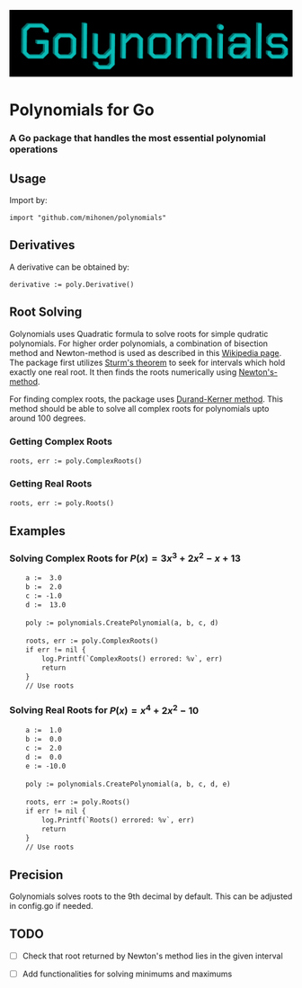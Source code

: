 ![Logo](./images/golynomials.png)

# Polynomials for Go
### A Go package that handles the most essential polynomial operations

## Usage

Import by:   
```
import "github.com/mihonen/polynomials"

```



## Derivatives
A derivative can be obtained by: 
```
derivative := poly.Derivative()

```

## Root Solving

Golynomials uses Quadratic formula to solve roots for simple qudratic polynomials. For higher order polynomials, a combination of bisection method and Newton-method is used as described in this [Wikipedia page](https://en.wikipedia.org/wiki/Real-root_isolation#Bisection_method). The package first utilizes [Sturm's theorem](https://en.wikipedia.org/wiki/Sturm%27s_theorem) to seek for intervals which hold exactly one real root. It then finds the roots numerically using [Newton's-method](https://en.wikipedia.org/wiki/Newton%27s_method).  
  
  


For finding complex roots, the package uses [Durand-Kerner method](https://en.wikipedia.org/wiki/Durand–Kerner_method). This method should be able to solve all complex roots for polynomials upto around 100 degrees. 

### Getting Complex Roots

```
roots, err := poly.ComplexRoots()

```

### Getting Real Roots

```
roots, err := poly.Roots()

```


## Examples 
### Solving Complex Roots for $P(x) = 3x^3 + 2x^2 -x + 13$


```
    a :=  3.0
    b :=  2.0
    c := -1.0
    d :=  13.0

    poly := polynomials.CreatePolynomial(a, b, c, d)

    roots, err := poly.ComplexRoots()
    if err != nil {
        log.Printf(`ComplexRoots() errored: %v`, err)
        return
    }
    // Use roots

```

### Solving Real Roots for $P(x) = x^4 + 2x^2 -10$


```
    a :=  1.0
    b :=  0.0
    c :=  2.0
    d :=  0.0
    e := -10.0

    poly := polynomials.CreatePolynomial(a, b, c, d, e)

    roots, err := poly.Roots()
    if err != nil {
        log.Printf(`Roots() errored: %v`, err)
        return
    }
    // Use roots

```


## Precision

Golynomials solves roots to the 9th decimal by default. This can be adjusted in config.go if needed.



## TODO


- [ ] Check that root returned by Newton's method lies in the given interval

- [ ] Add functionalities for solving minimums and maximums




